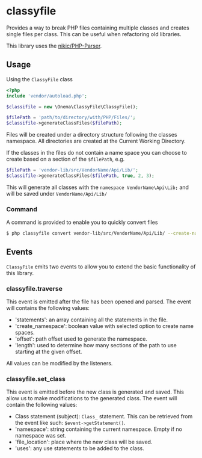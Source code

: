 # classyfile
Provides a way to break PHP files containing multiple classes and creates single files per class.
This can be useful when refactoring old libraries. 

This library uses the [nikic/PHP-Parser](https://github.com/nikic/PHP-Parser).

## Usage

Using the `ClassyFile` class

```php 
<?php
include 'vendor/autoload.php';

$classifile = new \Onema\ClassyFile\ClassyFile();

$filePath = 'path/to/directory/with/PHP/Files/';
$classifile->generateClassFiles($filePath);

```

Files will be created under a directory structure following the classes namespace. All directories are created at the Current Working Directory.

If the classes in the files do not contain a name space you can choose to create based on a section of the `$filePath`, e.g.

```php
$filePath = 'vendor-lib/src/VendorName/Api/Lib/';
$classifile->generateClassFiles($filePath, true, 2, 3);
```

This will generate all classes with the `namespace VendorName\Api\Lib;` and will be saved under `VendorName/Api/Lib/`

### Command
A command is provided to enable you to quickly convert files
```sh
$ php classyfile convert vendor-lib/src/VendorName/Api/Lib/ --create-namespace --offset=2 --length=3
```
## Events
`ClassyFile` emits two events to allow you to extend the basic functionality of this library.

### classyfile.traverse
This event is emitted after the file has been opened and parsed. The event will contains the following values:

- 'statements': an array containing all the statements in the file.
- 'create_namespace': boolean value with selected option to create name spaces.
- 'offset': path offset used to generate the namespace.
- 'length': used to determine how many sections of the path to use starting at the given offset.

All values can be modified by the listeners.

### classyfile.set_class
This event is emitted before the new class is generated and saved. This allow us to make modifications to the generated class. The event will contain the following values:

- Class statement (subject): `Class_` statement. This can be retrieved from the event like such: `$event->getStatement()`.
- 'namespace': string containing the current namespace. Empty if no namespace was set.
- 'file_location': place where the new class will be saved.
- 'uses': any use statements to be added to the class.


